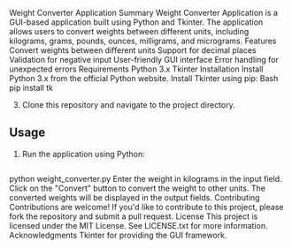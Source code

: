 
Weight Converter Application
Summary
Weight Converter Application is a GUI-based application built using Python and Tkinter. The application allows users to convert weights between different units, including kilograms, grams, pounds, ounces, milligrams, and micrograms.
Features
Convert weights between different units
Support for decimal places
Validation for negative input
User-friendly GUI interface
Error handling for unexpected errors
Requirements
Python 3.x
Tkinter
Installation
Install Python 3.x from the official Python website.
Install Tkinter using pip:
Bash
pip install tk

3.  Clone this repository and navigate to the project directory.


## Usage

1.  Run the application using Python:

    ```bash
python weight_converter.py
Enter the weight in kilograms in the input field.
Click on the "Convert" button to convert the weight to other units.
The converted weights will be displayed in the output fields.
Contributing
Contributions are welcome! If you'd like to contribute to this project, please fork the repository and submit a pull request.
License
This project is licensed under the MIT License. See LICENSE.txt for more information.
Acknowledgments
Tkinter for providing the GUI framework.